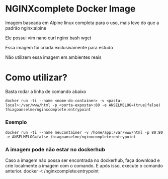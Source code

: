 # NGINXcomplete Docker Image
Imagem baseada em Alpine linux completa para o uso, mais leve do que a padrão nginx:alpine

Ele possui vim nano curl nginx bash wget

Essa imagem foi criada exclusivamente para estudo

Não utilizem essa imagem em ambientes reais


# Como utilizar?
Basta rodar a linha de comando abaixo

    docker run -ti --name <nome-do-container> -v <pasta-local>:/var/www/html -p <porta-exposta>:80 -e ANSELMELOG=(true|false) thiagoanselme/nginxcomplete:entrypoint

### Exemplo
    docker run -ti --name meucontainer -v /home/app:/var/www/html -p 80:80 -e ANSELMELOG=false thiagoanselme/nginxcomplete:entrypoint

### A imagem pode não estar no dockerhub
Caso a imagem não possa ser encontrada no dockerhub, faça download e crie localmente a imagem com o comando.
E após isso, execute o comando anterior.
    docker -t <logindocker>/nginxcomplete:entrypoint
